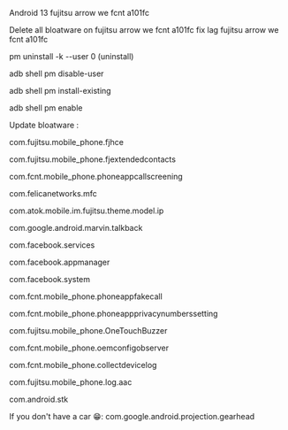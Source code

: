 Android 13 fujitsu arrow we fcnt a101fc

Delete all bloatware on fujitsu arrow we fcnt a101fc
fix lag fujitsu arrow we fcnt a101fc

  pm uninstall -k --user 0 (uninstall)
  
  adb shell pm disable-user

  adb shell pm install-existing  

  adb shell pm enable 
   


Update bloatware :

com.fujitsu.mobile_phone.fjhce

com.fujitsu.mobile_phone.fjextendedcontacts

com.fcnt.mobile_phone.phoneappcallscreening

com.felicanetworks.mfc

com.atok.mobile.im.fujitsu.theme.model.ip

com.google.android.marvin.talkback

com.facebook.services

com.facebook.appmanager

com.facebook.system

com.fcnt.mobile_phone.phoneappfakecall

com.fcnt.mobile_phone.phoneappprivacynumberssetting

com.fujitsu.mobile_phone.OneTouchBuzzer

com.fcnt.mobile_phone.oemconfigobserver

com.fcnt.mobile_phone.collectdevicelog

com.fujitsu.mobile_phone.log.aac

com.android.stk





If you don't have a car 😁:
com.google.android.projection.gearhead
